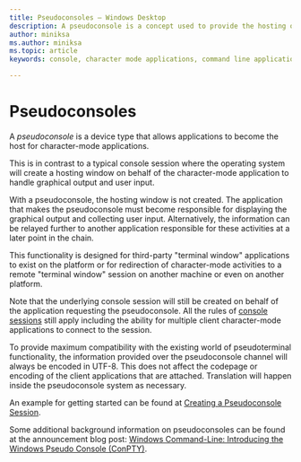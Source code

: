 ```yaml
---
title: Pseudoconsoles – Windows Desktop 
description: A pseudoconsole is a concept used to provide the hosting or servicing aspect of a character-mode application.
author: miniksa
ms.author: miniksa
ms.topic: article
keywords: console, character mode applications, command line applications, terminal applications, console api, conpty, pseudoconsole

---
```


# Pseudoconsoles

A *pseudoconsole* is a device type that allows applications to become the host for character-mode applications. 

This is in contrast to a typical console session where the operating system will create a hosting window on behalf of the character-mode application to handle graphical output and user input.

With a pseudoconsole, the hosting window is not created. The application that makes the pseudoconsole must become responsible for displaying the graphical output and collecting user input. Alternatively, the information can be relayed further to another application responsible for these activities at a later point in the chain.

This functionality is designed for third-party "terminal window" applications to exist on the platform or for redirection of character-mode activities to a remote "terminal window" session on another machine or even on another platform.

Note that the underlying console session will still be created on behalf of the application requesting the pseudoconsole. All the rules of [console sessions](consoles.md) still apply including the ability for multiple client character-mode applications to connect to the session.

To provide maximum compatibility with the existing world of  pseudoterminal functionality, the information provided over the pseudoconsole channel will always be encoded in UTF-8. This does not affect the codepage or encoding of the client applications that are attached. Translation will happen inside the pseudoconsole system as necessary.

An example for getting started can be found at [Creating a Pseudoconsole Session](creating-a-pseudoconsole-session.md).

Some additional background information on pseudoconsoles can be found at the announcement blog post: [Windows Command-Line: Introducing the Windows Pseudo Console (ConPTY)](https://blogs.msdn.microsoft.com/commandline/2018/08/02/windows-command-line-introducing-the-windows-pseudo-console-conpty/).
